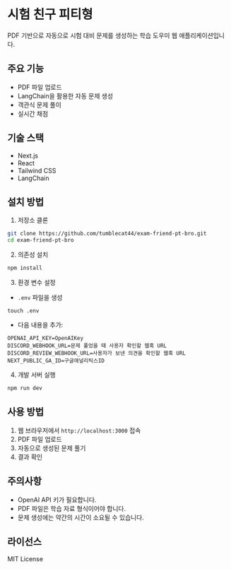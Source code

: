 # 시험 친구 피티형

PDF 기반으로 자동으로 시험 대비 문제를 생성하는 학습 도우미 웹 애플리케이션입니다.

## 주요 기능

- PDF 파일 업로드
- LangChain을 활용한 자동 문제 생성
- 객관식 문제 풀이
- 실시간 채점

## 기술 스택

- Next.js
- React
- Tailwind CSS
- LangChain

## 설치 방법

1. 저장소 클론

```bash
git clone https://github.com/tumblecat44/exam-friend-pt-bro.git
cd exam-friend-pt-bro
```

2. 의존성 설치

```bash
npm install
```

3. 환경 변수 설정

- `.env` 파일을 생성

```
touch .env
```

- 다음 내용을 추가:

```
OPENAI_API_KEY=OpenAIKey
DISCORD_WEBHOOK_URL=문제 풀었을 때 사용자 확인할 웹훅 URL
DISCORD_REVIEW_WEBHOOK_URL=사용자가 보낸 의견을 확인할 웹훅 URL
NEXT_PUBLIC_GA_ID=구글애널리틱스ID

```

4. 개발 서버 실행

```bash
npm run dev
```

## 사용 방법

1. 웹 브라우저에서 `http://localhost:3000` 접속
2. PDF 파일 업로드
3. 자동으로 생성된 문제 풀기
4. 결과 확인

## 주의사항

- OpenAI API 키가 필요합니다.
- PDF 파일은 학습 자료 형식이어야 합니다.
- 문제 생성에는 약간의 시간이 소요될 수 있습니다.

## 라이선스

MIT License
